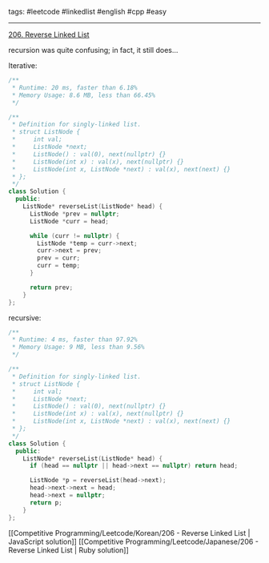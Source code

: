 tags: #leetcode #linkedlist #english #cpp #easy

<hr />

[206. Reverse Linked List](https://leetcode.com/problems/reverse-linked-list/)

recursion was quite confusing; in fact, it still does...

Iterative:
```cpp
/**
 * Runtime: 20 ms, faster than 6.18%
 * Memory Usage: 8.6 MB, less than 66.45%
 */

/**
 * Definition for singly-linked list.
 * struct ListNode {
 *     int val;
 *     ListNode *next;
 *     ListNode() : val(0), next(nullptr) {}
 *     ListNode(int x) : val(x), next(nullptr) {}
 *     ListNode(int x, ListNode *next) : val(x), next(next) {}
 * };
 */
class Solution {
  public:
    ListNode* reverseList(ListNode* head) {
      ListNode *prev = nullptr;
      ListNode *curr = head;

      while (curr != nullptr) {
        ListNode *temp = curr->next;
        curr->next = prev;
        prev = curr;
        curr = temp;
      }

      return prev;
    }
};
```

recursive:
```cpp
/**
 * Runtime: 4 ms, faster than 97.92%
 * Memory Usage: 9 MB, less than 9.56%
 */

/**
 * Definition for singly-linked list.
 * struct ListNode {
 *     int val;
 *     ListNode *next;
 *     ListNode() : val(0), next(nullptr) {}
 *     ListNode(int x) : val(x), next(nullptr) {}
 *     ListNode(int x, ListNode *next) : val(x), next(next) {}
 * };
 */
class Solution {
  public:
    ListNode* reverseList(ListNode* head) {
      if (head == nullptr || head->next == nullptr) return head;

      ListNode *p = reverseList(head->next);
      head->next->next = head;
      head->next = nullptr;
      return p;
    }
};
```

[[Competitive Programming/Leetcode/Korean/206 - Reverse Linked List | JavaScript solution]]
[[Competitive Programming/Leetcode/Japanese/206 - Reverse Linked List | Ruby solution]]
